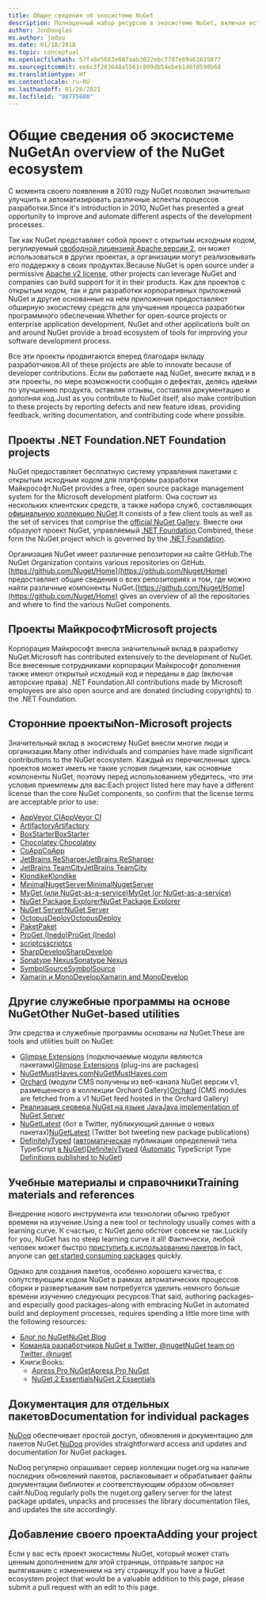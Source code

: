 ```yaml
---
title: Общие сведения об экосистеме NuGet
description: Полноценный набор ресурсов в экосистеме NuGet, включая источники NuGet, проекты NuGet сторонних поставщиков, служебные программы и учебные материалы.
author: JonDouglas
ms.author: jodou
ms.date: 01/18/2018
ms.topic: conceptual
ms.openlocfilehash: 57fa8e5683e687aab3022ebc77d7e69a61615877
ms.sourcegitcommit: ee6c3f203648a5561c809db54ebeb1d0f0598b68
ms.translationtype: HT
ms.contentlocale: ru-RU
ms.lasthandoff: 01/26/2021
ms.locfileid: "98775600"
---
```

# <a name="an-overview-of-the-nuget-ecosystem"></a><span data-ttu-id="99edc-103">Общие сведения об экосистеме NuGet</span><span class="sxs-lookup"><span data-stu-id="99edc-103">An overview of the NuGet ecosystem</span></span>

<span data-ttu-id="99edc-104">С момента своего появления в 2010 году NuGet позволил значительно улучшить и автоматизировать различные аспекты процессов разработки.</span><span class="sxs-lookup"><span data-stu-id="99edc-104">Since it's introduction in 2010, NuGet has presented a great opportunity to improve and automate different aspects of the development processes.</span></span>

<span data-ttu-id="99edc-105">Так как NuGet представляет собой проект с открытым исходным кодом, регулируемый [свободной лицензией Apache версии 2](http://choosealicense.com/licenses/apache/), он может использоваться в других проектах, а организации могут реализовывать его поддержку в своих продуктах.</span><span class="sxs-lookup"><span data-stu-id="99edc-105">Because NuGet is open source under a permissive [Apache v2 license](http://choosealicense.com/licenses/apache/), other projects can leverage NuGet and companies can build support for it in their products.</span></span> <span data-ttu-id="99edc-106">Как для проектов с открытым кодом, так и для разработки корпоративных приложений NuGet и другие основанные на нем приложения предоставляют обширную экосистему средств для улучшения процесса разработки программного обеспечения.</span><span class="sxs-lookup"><span data-stu-id="99edc-106">Whether for open-source projects or enterprise application development, NuGet and other applications built on and around NuGet provide a broad ecosystem of tools for improving your software development process.</span></span>

<span data-ttu-id="99edc-107">Все эти проекты продвигаются вперед благодаря вкладу разработчиков.</span><span class="sxs-lookup"><span data-stu-id="99edc-107">All of these projects are able to innovate because of developer contributions.</span></span> <span data-ttu-id="99edc-108">Если вы работаете над NuGet, внесите вклад и в эти проекты, по мере возможности сообщая о дефектах, делясь идеями по улучшению продукта, оставляя отзывы, составляя документацию и дополняя код.</span><span class="sxs-lookup"><span data-stu-id="99edc-108">Just as you contribute to NuGet itself, also make contribution to these projects by reporting defects and new feature ideas, providing feedback, writing documentation, and contributing code where possible.</span></span>

## <a name="net-foundation-projects"></a><span data-ttu-id="99edc-109">Проекты .NET Foundation</span><span class="sxs-lookup"><span data-stu-id="99edc-109">.NET Foundation projects</span></span>

<span data-ttu-id="99edc-110">NuGet предоставляет бесплатную систему управления пакетами с открытым исходным кодом для платформы разработки Майкрософт.</span><span class="sxs-lookup"><span data-stu-id="99edc-110">NuGet provides a free, open source package management system for the Microsoft development platform.</span></span> <span data-ttu-id="99edc-111">Она состоит из нескольких клиентских средств, а также набора служб, составляющих [официальную коллекцию NuGet](http://www.nuget.org).</span><span class="sxs-lookup"><span data-stu-id="99edc-111">It consists of a few client tools as well as the set of services that comprise the [official NuGet Gallery](http://www.nuget.org).</span></span> <span data-ttu-id="99edc-112">Вместе они образуют проект NuGet, управляемый [.NET Foundation](http://www.dotnetfoundation.org/).</span><span class="sxs-lookup"><span data-stu-id="99edc-112">Combined, these form the NuGet project which is governed by the [.NET Foundation](http://www.dotnetfoundation.org/).</span></span>

<span data-ttu-id="99edc-113">Организация NuGet имеет различные репозитории на сайте GitHub.</span><span class="sxs-lookup"><span data-stu-id="99edc-113">The NuGet Organization contains various repositories on GitHub.</span></span> <span data-ttu-id="99edc-114">[https://github.com/Nuget/Home](https://github.com/Nuget/Home) предоставляет общие сведения о всех репозиториях и том, где можно найти различные компоненты NuGet.</span><span class="sxs-lookup"><span data-stu-id="99edc-114">[https://github.com/Nuget/Home](https://github.com/Nuget/Home) gives an overview of all the repositories and where to find the various NuGet components.</span></span>

## <a name="microsoft-projects"></a><span data-ttu-id="99edc-115">Проекты Майкрософт</span><span class="sxs-lookup"><span data-stu-id="99edc-115">Microsoft projects</span></span>

<span data-ttu-id="99edc-116">Корпорация Майкрософт внесла значительный вклад в разработку NuGet.</span><span class="sxs-lookup"><span data-stu-id="99edc-116">Microsoft has contributed extensively to the development of NuGet.</span></span> <span data-ttu-id="99edc-117">Все внесенные сотрудниками корпорации Майкрософт дополнения также имеют открытый исходный код и переданы в дар (включая авторские права) .NET Foundation.</span><span class="sxs-lookup"><span data-stu-id="99edc-117">All contributions made by Microsoft employees are also open source and are donated (including copyrights) to the .NET Foundation.</span></span>

## <a name="non-microsoft-projects"></a><span data-ttu-id="99edc-118">Сторонние проекты</span><span class="sxs-lookup"><span data-stu-id="99edc-118">Non-Microsoft projects</span></span>

<span data-ttu-id="99edc-119">Значительный вклад в экосистему NuGet внесли многие люди и организации.</span><span class="sxs-lookup"><span data-stu-id="99edc-119">Many other individuals and companies have made significant contributions to the NuGet ecosystem.</span></span> <span data-ttu-id="99edc-120">Каждый из перечисленных здесь проектов может иметь не такие условия лицензии, как основные компоненты NuGet, поэтому перед использованием убедитесь, что эти условия приемлемы для вас:</span><span class="sxs-lookup"><span data-stu-id="99edc-120">Each project listed here may have a different license than the core NuGet components, so confirm that the license terms are acceptable prior to use:</span></span>

- [<span data-ttu-id="99edc-121">AppVeyor CI</span><span class="sxs-lookup"><span data-stu-id="99edc-121">AppVeyor CI</span></span>](https://www.appveyor.com/)
- [<span data-ttu-id="99edc-122">Artifactory</span><span class="sxs-lookup"><span data-stu-id="99edc-122">Artifactory</span></span>](https://www.jfrog.com/artifactory/)
- [<span data-ttu-id="99edc-123">BoxStarter</span><span class="sxs-lookup"><span data-stu-id="99edc-123">BoxStarter</span></span>](http://boxstarter.org/)
- <span data-ttu-id="99edc-124">[Chocolatey](https://chocolatey.org/);</span><span class="sxs-lookup"><span data-stu-id="99edc-124">[Chocolatey](https://chocolatey.org/)</span></span>
- [<span data-ttu-id="99edc-125">CoApp</span><span class="sxs-lookup"><span data-stu-id="99edc-125">CoApp</span></span>](http://coapp.org/)
- [<span data-ttu-id="99edc-126">JetBrains ReSharper</span><span class="sxs-lookup"><span data-stu-id="99edc-126">JetBrains ReSharper</span></span>](https://resharper-plugins.jetbrains.com/)
- [<span data-ttu-id="99edc-127">JetBrains TeamCity</span><span class="sxs-lookup"><span data-stu-id="99edc-127">JetBrains TeamCity</span></span>](https://www.jetbrains.com/teamcity/)
- [<span data-ttu-id="99edc-128">Klondike</span><span class="sxs-lookup"><span data-stu-id="99edc-128">Klondike</span></span>](https://github.com/themotleyfool/Klondike)
- [<span data-ttu-id="99edc-129">MinimalNugetServer</span><span class="sxs-lookup"><span data-stu-id="99edc-129">MinimalNugetServer</span></span>](https://github.com/TanukiSharp/MinimalNugetServer)
- [<span data-ttu-id="99edc-130">MyGet (или NuGet-as-a-service)</span><span class="sxs-lookup"><span data-stu-id="99edc-130">MyGet (or NuGet-as-a-service)</span></span>](http://www.myget.org/)
- [<span data-ttu-id="99edc-131">NuGet Package Explorer</span><span class="sxs-lookup"><span data-stu-id="99edc-131">NuGet Package Explorer</span></span>](https://github.com/NuGetPackageExplorer/NuGetPackageExplorer)
- [<span data-ttu-id="99edc-132">NuGet Server</span><span class="sxs-lookup"><span data-stu-id="99edc-132">NuGet Server</span></span>](http://nugetserver.net/)
- [<span data-ttu-id="99edc-133">OctopusDeploy</span><span class="sxs-lookup"><span data-stu-id="99edc-133">OctopusDeploy</span></span>](https://octopus.com/)
- [<span data-ttu-id="99edc-134">Paket</span><span class="sxs-lookup"><span data-stu-id="99edc-134">Paket</span></span>](https://fsprojects.github.io/Paket/)
- [<span data-ttu-id="99edc-135">ProGet (Inedo)</span><span class="sxs-lookup"><span data-stu-id="99edc-135">ProGet (Inedo)</span></span>](http://inedo.com/proget)
- [<span data-ttu-id="99edc-136">scriptcs</span><span class="sxs-lookup"><span data-stu-id="99edc-136">scriptcs</span></span>](http://scriptcs.net/)
- [<span data-ttu-id="99edc-137">SharpDevelop</span><span class="sxs-lookup"><span data-stu-id="99edc-137">SharpDevelop</span></span>](http://community.sharpdevelop.net/blogs/mattward/archive/2011/01/23/NuGetSupportInSharpDevelop.aspx)
- [<span data-ttu-id="99edc-138">Sonatype Nexus</span><span class="sxs-lookup"><span data-stu-id="99edc-138">Sonatype Nexus</span></span>](http://www.sonatype.com/nexus-repository-sonatype)
- [<span data-ttu-id="99edc-139">SymbolSource</span><span class="sxs-lookup"><span data-stu-id="99edc-139">SymbolSource</span></span>](http://www.symbolsource.org/Public)
- [<span data-ttu-id="99edc-140">Xamarin и MonoDevelop</span><span class="sxs-lookup"><span data-stu-id="99edc-140">Xamarin and MonoDevelop</span></span>](https://github.com/mrward/monodevelop-nuget-addin)

## <a name="other-nuget-based-utilities"></a><span data-ttu-id="99edc-141">Другие служебные программы на основе NuGet</span><span class="sxs-lookup"><span data-stu-id="99edc-141">Other NuGet-based utilities</span></span>

<span data-ttu-id="99edc-142">Эти средства и служебные программы основаны на NuGet:</span><span class="sxs-lookup"><span data-stu-id="99edc-142">These are tools and utilities built on NuGet:</span></span>

- <span data-ttu-id="99edc-143">[Glimpse Extensions](http://getglimpse.com/Packages) (подключаемые модули являются пакетами)</span><span class="sxs-lookup"><span data-stu-id="99edc-143">[Glimpse Extensions](http://getglimpse.com/Packages) (plug-ins are packages)</span></span>
- [<span data-ttu-id="99edc-144">NuGetMustHaves.com</span><span class="sxs-lookup"><span data-stu-id="99edc-144">NuGetMustHaves.com</span></span>](http://nugetmusthaves.com/)
- <span data-ttu-id="99edc-145">[Orchard](http://www.orchardproject.net/) (модули CMS получены из веб-канала NuGet версии v1, размещенного в коллекции Orchard Gallery)</span><span class="sxs-lookup"><span data-stu-id="99edc-145">[Orchard](http://www.orchardproject.net/) (CMS modules are fetched from a v1 NuGet feed hosted in the Orchard Gallery)</span></span>
- [<span data-ttu-id="99edc-146">Реализация сервера NuGet на языке Java</span><span class="sxs-lookup"><span data-stu-id="99edc-146">Java implementation of NuGet Server</span></span>](http://jonnyzzz.com/blog/2012/03/07/nuget-server-in-pure-java/)
- <span data-ttu-id="99edc-147">[NuGetLatest](https://twitter.com/NuGetLatest) (бот в Twitter, публикующий данные о новых пакетах)</span><span class="sxs-lookup"><span data-stu-id="99edc-147">[NuGetLatest](https://twitter.com/NuGetLatest) (Twitter bot tweeting new package publications)</span></span>
- <span data-ttu-id="99edc-148">[DefinitelyTyped](http://definitelytyped.org/) ([автоматическая](https://github.com/DefinitelyTyped/NugetAutomation/) публикация определений типа TypeScript [в NuGet](http://www.nuget.org/packages?q=DefinitelyTyped))</span><span class="sxs-lookup"><span data-stu-id="99edc-148">[DefinitelyTyped](http://definitelytyped.org/) ([Automatic](https://github.com/DefinitelyTyped/NugetAutomation/) TypeScript Type [Definitions published to NuGet](http://www.nuget.org/packages?q=DefinitelyTyped))</span></span>

## <a name="training-materials-and-references"></a><span data-ttu-id="99edc-149">Учебные материалы и справочники</span><span class="sxs-lookup"><span data-stu-id="99edc-149">Training materials and references</span></span>

<span data-ttu-id="99edc-150">Внедрение нового инструмента или технологии обычно требуют времени на изучение.</span><span class="sxs-lookup"><span data-stu-id="99edc-150">Using a new tool or technology usually comes with a learning curve.</span></span> <span data-ttu-id="99edc-151">К счастью, с NuGet дело обстоит совсем не так.</span><span class="sxs-lookup"><span data-stu-id="99edc-151">Luckily for you, NuGet has no steep learning curve it all!</span></span> <span data-ttu-id="99edc-152">Фактически, любой человек может быстро [приступить к использованию пакетов](../quickstart/install-and-use-a-package-in-visual-studio.md).</span><span class="sxs-lookup"><span data-stu-id="99edc-152">In fact, anyone can [get started consuming packages](../quickstart/install-and-use-a-package-in-visual-studio.md) quickly.</span></span>

<span data-ttu-id="99edc-153">Однако для создания пакетов, особенно хорошего качества, с сопутствующим кодом NuGet в рамках автоматических процессов сборки и развертывания вам потребуется уделить немного больше времени изучению следующих ресурсов:</span><span class="sxs-lookup"><span data-stu-id="99edc-153">That said, authoring packages–and especially good packages–along with  embracing NuGet in automated build and deployment processes, requires spending a little more time with the following resources:</span></span>

- [<span data-ttu-id="99edc-154">Блог по NuGet</span><span class="sxs-lookup"><span data-stu-id="99edc-154">NuGet Blog</span></span>](http://blog.nuget.org/)
- [<span data-ttu-id="99edc-155">Команда разработчиков NuGet в Twitter, @nuget</span><span class="sxs-lookup"><span data-stu-id="99edc-155">NuGet team on Twitter, @nuget</span></span>](http://twitter.com/nuget)
- <span data-ttu-id="99edc-156">Книги:</span><span class="sxs-lookup"><span data-stu-id="99edc-156">Books:</span></span>
  - [<span data-ttu-id="99edc-157">Apress Pro NuGet</span><span class="sxs-lookup"><span data-stu-id="99edc-157">Apress Pro NuGet</span></span>](http://bit.ly/ProNuGet)
  - [<span data-ttu-id="99edc-158">NuGet 2 Essentials</span><span class="sxs-lookup"><span data-stu-id="99edc-158">NuGet 2 Essentials</span></span>](http://www.amazon.com/NuGet-2-Essentials-Damir-Arh-ebook/dp/B00GTQD5M4)

## <a name="documentation-for-individual-packages"></a><span data-ttu-id="99edc-159">Документация для отдельных пакетов</span><span class="sxs-lookup"><span data-stu-id="99edc-159">Documentation for individual packages</span></span>

<span data-ttu-id="99edc-160">[NuDoq](http://nudoq.org) обеспечивает простой доступ, обновления и документацию для пакетов NuGet.</span><span class="sxs-lookup"><span data-stu-id="99edc-160">[NuDoq](http://nudoq.org) provides straightforward access and updates and documentation for NuGet packages.</span></span>

<span data-ttu-id="99edc-161">NuDoq регулярно опрашивает сервер коллекции nuget.org на наличие последних обновлений пакетов, распаковывает и обрабатывает файлы документации библиотек и соответствующим образом обновляет сайт.</span><span class="sxs-lookup"><span data-stu-id="99edc-161">NuDoq regularly polls the nuget.org gallery server for the latest package updates, unpacks and processes the library documentation files, and updates the site accordingly.</span></span>

## <a name="adding-your-project"></a><span data-ttu-id="99edc-162">Добавление своего проекта</span><span class="sxs-lookup"><span data-stu-id="99edc-162">Adding your project</span></span>

<span data-ttu-id="99edc-163">Если у вас есть проект экосистемы NuGet, который может стать ценным дополнением для этой страницы, отправьте запрос на вытягивание с изменением на эту страницу.</span><span class="sxs-lookup"><span data-stu-id="99edc-163">If you have a NuGet ecosystem project that would be a valuable addition to this page, please  submit a pull request with an edit to this page.</span></span>
